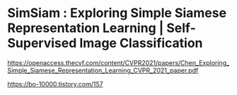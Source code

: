 # SimSiam : Exploring Simple Siamese Representation Learning | Self-Supervised Image Classification

https://openaccess.thecvf.com/content/CVPR2021/papers/Chen_Exploring_Simple_Siamese_Representation_Learning_CVPR_2021_paper.pdf

https://bo-10000.tistory.com/157
